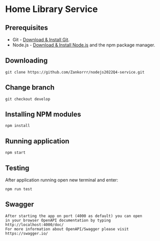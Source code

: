 # Home Library Service

## Prerequisites

- Git - [Download & Install Git](https://git-scm.com/downloads).
- Node.js - [Download & Install Node.js](https://nodejs.org/en/download/) and the npm package manager.

## Downloading

```
git clone https://github.com/Zankorrr/nodejs2022Q4-service.git
```

## Change branch

```
git checkout develop
```

## Installing NPM modules

```
npm install
```

## Running application

```
npm start
```

## Testing

After application running open new terminal and enter:

<!-- To run all tests without authorization -->

```
npm run test
```

## Swagger

```
After starting the app on port (4000 as default) you can open
in your browser OpenAPI documentation by typing http://localhost:4000/doc/
For more information about OpenAPI/Swagger please visit https://swagger.io/
```

<!-- To run only one of all test suites

```
npm run test -- <path to suite>
```

To run all test with authorization

```
npm run test:auth
```

To run only specific test suite with authorization

```
npm run test:auth -- <path to suite>
``` -->
<!-- 
### Auto-fix and format

```
npm run lint
```

```
npm run format
``` -->

<!-- ### Debugging in VSCode

Press <kbd>F5</kbd> to debug.

For more information, visit: https://code.visualstudio.com/docs/editor/debugging -->
